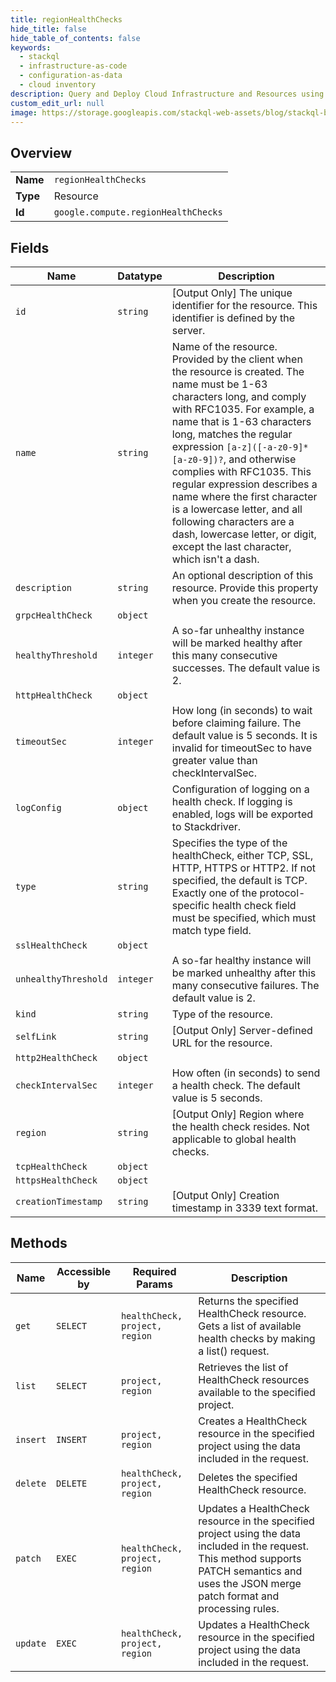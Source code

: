 ```yaml
---
title: regionHealthChecks
hide_title: false
hide_table_of_contents: false
keywords:
  - stackql
  - infrastructure-as-code
  - configuration-as-data
  - cloud inventory
description: Query and Deploy Cloud Infrastructure and Resources using SQL
custom_edit_url: null
image: https://storage.googleapis.com/stackql-web-assets/blog/stackql-blog-post-featured-image.png
---
```

  
    

## Overview
<table><tbody>
<tr><td><b>Name</b></td><td><code>regionHealthChecks</code></td></tr>
<tr><td><b>Type</b></td><td>Resource</td></tr>
<tr><td><b>Id</b></td><td><code>google.compute.regionHealthChecks</code></td></tr>
</tbody></table>

## Fields
| Name | Datatype | Description |
| ---- | -------- | ----------- |
| `id` | `string` | [Output Only] The unique identifier for the resource. This identifier is defined by the server. |
| `name` | `string` | Name of the resource. Provided by the client when the resource is created. The name must be 1-63 characters long, and comply with RFC1035. For example, a name that is 1-63 characters long, matches the regular expression `[a-z]([-a-z0-9]*[a-z0-9])?`, and otherwise complies with RFC1035. This regular expression describes a name where the first character is a lowercase letter, and all following characters are a dash, lowercase letter, or digit, except the last character, which isn't a dash. |
| `description` | `string` | An optional description of this resource. Provide this property when you create the resource. |
| `grpcHealthCheck` | `object` |  |
| `healthyThreshold` | `integer` | A so-far unhealthy instance will be marked healthy after this many consecutive successes. The default value is 2. |
| `httpHealthCheck` | `object` |  |
| `timeoutSec` | `integer` | How long (in seconds) to wait before claiming failure. The default value is 5 seconds. It is invalid for timeoutSec to have greater value than checkIntervalSec. |
| `logConfig` | `object` | Configuration of logging on a health check. If logging is enabled, logs will be exported to Stackdriver. |
| `type` | `string` | Specifies the type of the healthCheck, either TCP, SSL, HTTP, HTTPS or HTTP2. If not specified, the default is TCP. Exactly one of the protocol-specific health check field must be specified, which must match type field. |
| `sslHealthCheck` | `object` |  |
| `unhealthyThreshold` | `integer` | A so-far healthy instance will be marked unhealthy after this many consecutive failures. The default value is 2. |
| `kind` | `string` | Type of the resource. |
| `selfLink` | `string` | [Output Only] Server-defined URL for the resource. |
| `http2HealthCheck` | `object` |  |
| `checkIntervalSec` | `integer` | How often (in seconds) to send a health check. The default value is 5 seconds. |
| `region` | `string` | [Output Only] Region where the health check resides. Not applicable to global health checks. |
| `tcpHealthCheck` | `object` |  |
| `httpsHealthCheck` | `object` |  |
| `creationTimestamp` | `string` | [Output Only] Creation timestamp in 3339 text format. |
## Methods
| Name | Accessible by | Required Params | Description |
| ---- | ------------- | --------------- | ----------- |
| `get` | `SELECT` | `healthCheck, project, region` | Returns the specified HealthCheck resource. Gets a list of available health checks by making a list() request. |
| `list` | `SELECT` | `project, region` | Retrieves the list of HealthCheck resources available to the specified project. |
| `insert` | `INSERT` | `project, region` | Creates a HealthCheck resource in the specified project using the data included in the request. |
| `delete` | `DELETE` | `healthCheck, project, region` | Deletes the specified HealthCheck resource. |
| `patch` | `EXEC` | `healthCheck, project, region` | Updates a HealthCheck resource in the specified project using the data included in the request. This method supports PATCH semantics and uses the JSON merge patch format and processing rules. |
| `update` | `EXEC` | `healthCheck, project, region` | Updates a HealthCheck resource in the specified project using the data included in the request. |
